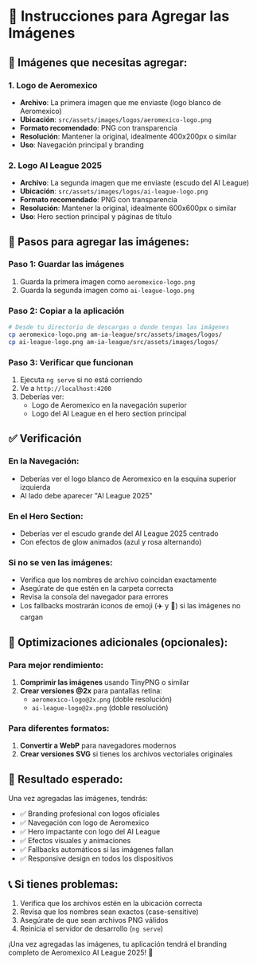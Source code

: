 # 📸 Instrucciones para Agregar las Imágenes

## 🎯 Imágenes que necesitas agregar:

### 1. Logo de Aeromexico

- **Archivo**: La primera imagen que me enviaste (logo blanco de Aeromexico)
- **Ubicación**: `src/assets/images/logos/aeromexico-logo.png`
- **Formato recomendado**: PNG con transparencia
- **Resolución**: Mantener la original, idealmente 400x200px o similar
- **Uso**: Navegación principal y branding

### 2. Logo AI League 2025

- **Archivo**: La segunda imagen que me enviaste (escudo del AI League)
- **Ubicación**: `src/assets/images/logos/ai-league-logo.png`
- **Formato recomendado**: PNG con transparencia
- **Resolución**: Mantener la original, idealmente 600x600px o similar
- **Uso**: Hero section principal y páginas de título

## 🔧 Pasos para agregar las imágenes:

### Paso 1: Guardar las imágenes

1. Guarda la primera imagen como `aeromexico-logo.png`
2. Guarda la segunda imagen como `ai-league-logo.png`

### Paso 2: Copiar a la aplicación

```bash
# Desde tu directorio de descargas o donde tengas las imágenes
cp aeromexico-logo.png am-ia-league/src/assets/images/logos/
cp ai-league-logo.png am-ia-league/src/assets/images/logos/
```

### Paso 3: Verificar que funcionan

1. Ejecuta `ng serve` si no está corriendo
2. Ve a `http://localhost:4200`
3. Deberías ver:
   - Logo de Aeromexico en la navegación superior
   - Logo del AI League en el hero section principal

## ✅ Verificación

### En la Navegación:

- Deberías ver el logo blanco de Aeromexico en la esquina superior izquierda
- Al lado debe aparecer "AI League 2025"

### En el Hero Section:

- Deberías ver el escudo grande del AI League 2025 centrado
- Con efectos de glow animados (azul y rosa alternando)

### Si no se ven las imágenes:

- Verifica que los nombres de archivo coincidan exactamente
- Asegúrate de que estén en la carpeta correcta
- Revisa la consola del navegador para errores
- Los fallbacks mostrarán iconos de emoji (✈️ y 🚀) si las imágenes no cargan

## 🎨 Optimizaciones adicionales (opcionales):

### Para mejor rendimiento:

1. **Comprimir las imágenes** usando TinyPNG o similar
2. **Crear versiones @2x** para pantallas retina:
   - `aeromexico-logo@2x.png` (doble resolución)
   - `ai-league-logo@2x.png` (doble resolución)

### Para diferentes formatos:

1. **Convertir a WebP** para navegadores modernos
2. **Crear versiones SVG** si tienes los archivos vectoriales originales

## 🚀 Resultado esperado:

Una vez agregadas las imágenes, tendrás:

- ✅ Branding profesional con logos oficiales
- ✅ Navegación con logo de Aeromexico
- ✅ Hero impactante con logo del AI League
- ✅ Efectos visuales y animaciones
- ✅ Fallbacks automáticos si las imágenes fallan
- ✅ Responsive design en todos los dispositivos

## 📞 Si tienes problemas:

1. Verifica que los archivos estén en la ubicación correcta
2. Revisa que los nombres sean exactos (case-sensitive)
3. Asegúrate de que sean archivos PNG válidos
4. Reinicia el servidor de desarrollo (`ng serve`)

¡Una vez agregadas las imágenes, tu aplicación tendrá el branding completo de Aeromexico AI League 2025! 🎉
